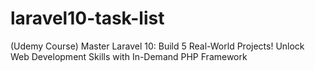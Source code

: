 # laravel10-task-list
(Udemy Course) Master Laravel 10: Build 5 Real-World Projects! Unlock Web Development Skills with In-Demand PHP Framework
